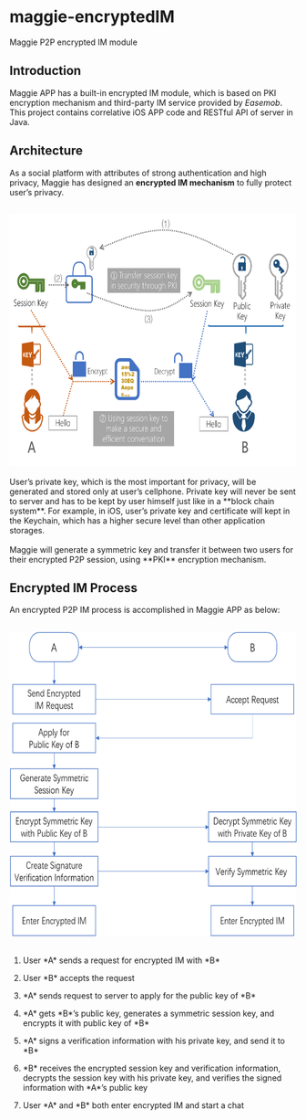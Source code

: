 # maggie-encryptedIM
Maggie P2P encrypted IM module

## Introduction
Maggie APP has a built-in encrypted IM module, which is based on PKI encryption mechanism and third-party IM service provided by *Easemob*. This project contains correlative iOS APP code and RESTful API of server in Java.

## Architecture
As a social platform with attributes of strong authentication and high privacy, Maggie has designed an **encrypted IM mechanism** to fully protect user’s privacy. 
<br/>
<div align="center">
  <img src="https://github.com/WuShengRan/maggie-encryptedIM/blob/master/archi_IM.png" width = "655" height = "439" alt="EncryptedIM_Arch" />
</div>
<br/>
User’s private key, which is the most important for privacy, will be generated and stored only at user’s cellphone. Private key will never be sent to server and has to be kept by user himself just like in a **block chain system**. For example, in iOS, user’s private key and certificate will kept in the Keychain, which has a higher secure level than other application storages.
<br/><br/>
Maggie will generate a symmetric key and transfer it between two users for their encrypted P2P session, using **PKI** encryption mechanism.
<br/>

## Encrypted IM Process
An encrypted P2P IM process is accomplished in Maggie APP as below:
<br/>
<div align="center">
  <img src="https://github.com/WuShengRan/maggie-encryptedIM/blob/master/proc_IM.png" width = "650" height = "532" alt="EncryptedIM_Arch" />
</div>
<br/>
<ol>
<li><p>User *A* sends a request for encrypted IM with *B*</p></li>
<li><p>User *B* accepts the request</p></li>
<li><p>*A* sends request to server to apply for the public key of *B*</p></li>
<li><p>*A* gets *B*’s public key, generates a symmetric session key, and encrypts it with public key of *B*</p></li>
<li><p>*A* signs a verification information with his private key, and send it to *B*</p></li>
<li><p>*B* receives the encrypted session key and verification information, decrypts the session key with his private key, and verifies the signed information with *A*’s public key</p></li>
<li><p>User *A* and *B* both enter encrypted IM and start a chat</p></li>
</ol>

